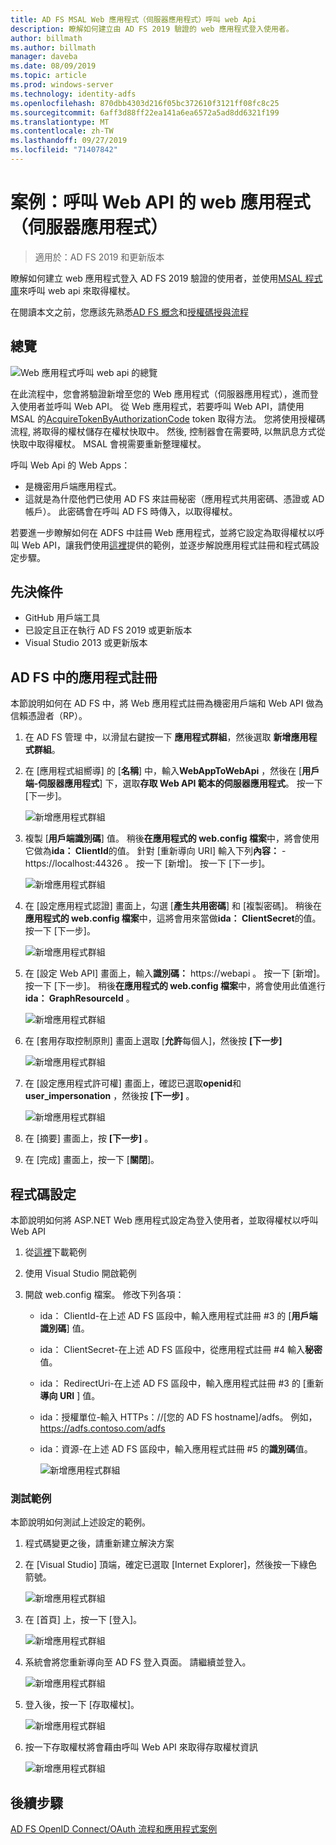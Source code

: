 ```yaml
---
title: AD FS MSAL Web 應用程式（伺服器應用程式）呼叫 web Api
description: 瞭解如何建立由 AD FS 2019 驗證的 web 應用程式登入使用者。
author: billmath
ms.author: billmath
manager: daveba
ms.date: 08/09/2019
ms.topic: article
ms.prod: windows-server
ms.technology: identity-adfs
ms.openlocfilehash: 870dbb4303d216f05bc372610f3121ff08fc8c25
ms.sourcegitcommit: 6aff3d88ff22ea141a6ea6572a5ad8dd6321f199
ms.translationtype: MT
ms.contentlocale: zh-TW
ms.lasthandoff: 09/27/2019
ms.locfileid: "71407842"
---
```

# <a name="scenario-web-app-server-app-calling-web-api"></a>案例：呼叫 Web API 的 web 應用程式（伺服器應用程式） 
>適用於：AD FS 2019 和更新版本 
 
瞭解如何建立 web 應用程式登入 AD FS 2019 驗證的使用者，並使用[MSAL 程式庫](https://github.com/AzureAD/microsoft-authentication-library-for-dotnet/wiki)來呼叫 web api 來取得權杖。  
 
在閱讀本文之前，您應該先熟悉[AD FS 概念](../ad-fs-openid-connect-oauth-concepts.md)和[授權碼授與流程](../../overview/ad-fs-openid-connect-oauth-flows-scenarios.md#authorization-code-grant-flow)
 
## <a name="overview"></a>總覽 
 
![Web 應用程式呼叫 web api 的總覽](media/adfs-msal-web-app-web-api/webapp1.png)

在此流程中，您會將驗證新增至您的 Web 應用程式（伺服器應用程式），進而登入使用者並呼叫 Web API。 從 Web 應用程式，若要呼叫 Web API，請使用 MSAL 的[AcquireTokenByAuthorizationCode](https://docs.microsoft.com/en-us/dotnet/api/microsoft.identity.client.acquiretokenbyauthorizationcodeparameterbuilder?view=azure-dotnet) token 取得方法。 您將使用授權碼流程, 將取得的權杖儲存在權杖快取中。 然後, 控制器會在需要時, 以無訊息方式從快取中取得權杖。 MSAL 會視需要重新整理權杖。 

呼叫 Web Api 的 Web Apps： 


- 是機密用戶端應用程式。 
- 這就是為什麼他們已使用 AD FS 來註冊秘密（應用程式共用密碼、憑證或 AD 帳戶）。 此密碼會在呼叫 AD FS 時傳入，以取得權杖。  

若要進一步瞭解如何在 ADFS 中註冊 Web 應用程式，並將它設定為取得權杖以呼叫 Web API，讓我們使用[這裡](https://github.com/microsoft/adfs-sample-msal-dotnet-webapp-to-webapi)提供的範例，並逐步解說應用程式註冊和程式碼設定步驟。  

 
## <a name="pre-requisites"></a>先決條件 

- GitHub 用戶端工具 
- 已設定且正在執行 AD FS 2019 或更新版本 
- Visual Studio 2013 或更新版本 
 
## <a name="app-registration-in-ad-fs"></a>AD FS 中的應用程式註冊 
本節說明如何在 AD FS 中，將 Web 應用程式註冊為機密用戶端和 Web API 做為信賴憑證者（RP）。 

  1. 在 AD FS 管理 中，以滑鼠右鍵按一下 **應用程式群組**，然後選取 **新增應用程式群組**。  
  2. 在 [應用程式組嚮導] 的 [**名稱**] 中，輸入**WebAppToWebApi** ，然後在 [**用戶端-伺服器應用程式**] 下，選取**存取 Web API 範本的伺服器應用程式**。 按一下 [下一步]。  
  
      ![新增應用程式群組](media/adfs-msal-web-app-web-api/webapp2.png)
  
  3. 複製 [**用戶端識別碼**] 值。 稍後**在應用程式的 web.config 檔案**中，將會使用它做為**ida： ClientId**的值。 針對 [重新導向 URI] 輸入下列**內容：**  -  https://localhost:44326 。 按一下 [新增]。 按一下 [下一步]。 
  
      ![新增應用程式群組](media/adfs-msal-web-app-web-api/webapp3.png)
  
  4. 在 [設定應用程式認證] 畫面上，勾選 [**產生共用密碼**] 和 [複製密碼]。 稍後在**應用程式的 web.config 檔案**中，這將會用來當做**ida： ClientSecret**的值。 按一下 [下一步]。  
  
      ![新增應用程式群組](media/adfs-msal-web-app-web-api/webapp4.png)
  
  5. 在 [設定 Web API] 畫面上，輸入**識別碼：** https://webapi 。 按一下 [新增]。 按一下 [下一步]。 稍後**在應用程式的 web.config 檔案**中，將會使用此值進行**ida： GraphResourceId** 。 
  
      ![新增應用程式群組](media/adfs-msal-web-app-web-api/webapp5.png)
  
  6. 在 [套用存取控制原則] 畫面上選取 [**允許**每個人]，然後按 **[下一步]** 
  
      ![新增應用程式群組](media/adfs-msal-web-app-web-api/webapp6.png)
  
  7. 在 [設定應用程式許可權] 畫面上，確認已選取**openid**和**user_impersonation** ，然後按 **[下一步]** 。 
  
      ![新增應用程式群組](media/adfs-msal-web-app-web-api/webapp7.png)
  
  8. 在 [摘要] 畫面上，按 **[下一步]** 。 
  
  9. 在 [完成] 畫面上，按一下 [**關閉**]。



## <a name="code-configuration"></a>程式碼設定 

本節說明如何將 ASP.NET Web 應用程式設定為登入使用者，並取得權杖以呼叫 Web API 

  1. 從[這裡](https://github.com/microsoft/adfs-sample-msal-dotnet-webapp-to-webapi)下載範例   
  
  2. 使用 Visual Studio 開啟範例 
  
  3. 開啟 web.config 檔案。 修改下列各項： 
       - ida： ClientId-在上述 AD FS 區段中，輸入應用程式註冊 #3 的 [**用戶端識別碼**] 值。 
       - ida： ClientSecret-在上述 AD FS 區段中，從應用程式註冊 #4 輸入**秘密**值。 
       - ida： RedirectUri-在上述 AD FS 區段中，輸入應用程式註冊 #3 的 [重新**導向 URI** ] 值。 
       - ida：授權單位-輸入 HTTPs：//[您的 AD FS hostname]/adfs。 例如， https://adfs.contoso.com/adfs 
       - ida：資源-在上述 AD FS 區段中，輸入應用程式註冊 #5 的**識別碼**值。 
      
          ![新增應用程式群組](media/adfs-msal-web-app-web-api/webapp8.png)
 
 
### <a name="test-the-sample"></a>測試範例 
本節說明如何測試上述設定的範例。 

  1. 程式碼變更之後，請重新建立解決方案 
  
  2. 在 [Visual Studio] 頂端，確定已選取 [Internet Explorer]，然後按一下綠色箭號。 
  
      ![新增應用程式群組](media/adfs-msal-web-app-web-api/webapp9.png)

  3. 在 [首頁] 上，按一下 [登入]。 
  
      ![新增應用程式群組](media/adfs-msal-web-app-web-api/webapp10.png)

  4. 系統會將您重新導向至 AD FS 登入頁面。 請繼續並登入。 
  
      ![新增應用程式群組](media/adfs-msal-web-app-web-api/webapp11.png)

  5. 登入後，按一下 [存取權杖]。  
  
      ![新增應用程式群組](media/adfs-msal-web-app-web-api/webapp12.png)

  6. 按一下存取權杖將會藉由呼叫 Web API 來取得存取權杖資訊 
  
      ![新增應用程式群組](media/adfs-msal-web-app-web-api/webapp13.png)
 
 ## <a name="next-steps"></a>後續步驟
[AD FS OpenID Connect/OAuth 流程和應用程式案例](../../overview/ad-fs-openid-connect-oauth-flows-scenarios.md)
 